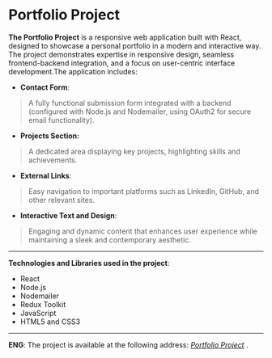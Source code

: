 # Portfolio Project

**The Portfolio Project** is a responsive web application built with React, designed to showcase a personal portfolio in a modern and interactive way. The project demonstrates expertise in responsive design, seamless frontend-backend integration, and a focus on user-centric interface development.The application includes:

* **Contact Form**: 
>A fully functional submission form integrated with a backend (configured with Node.js and Nodemailer, using OAuth2 for secure email functionality).
* **Projects Section:**
>A dedicated area displaying key projects, highlighting skills and achievements.
* **External Links**: 
>Easy navigation to important platforms such as LinkedIn, GitHub, and other relevant sites.
* **Interactive Text and Design**: 
>Engaging and dynamic content that enhances user experience while maintaining a sleek and contemporary aesthetic.

---

**Technologies and Libraries used in the project**:

* React
* Node.js
* Nodemailer
* Redux Toolkit
* JavaScript
* HTML5 and CSS3

----
  
  **ENG**: The project is available at the following address:
*[Portfolio Project](https://anjax1999.github.io/portfolio-project/)* .
